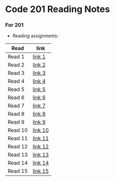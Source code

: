 # Code 201 Reading Notes
### For 201
* Reading assignments:

| Read     | link |
| ----------- | ----------- |
| Read 1     | [link 1](https://slasherme.github.io/reading-notes/class-01)       |
| Read 2     | [link 2](https://slasherme.github.io/reading-notes/class2-2)       |
| Read 3     | [link 3](https://slasherme.github.io/reading-notes/Read3)       |
| Read 4     | [link 4](https://slasherme.github.io/reading-notes/Read5)       |
| Read 5     | [link 5](https://slasherme.github.io/reading-notes/Week2)       |
| Read 6     | [link 6](https://slasherme.github.io/reading-notes/Week22)       |
| Read 7     | [link 7]()       |
| Read 8     | [link 8]()       |
| Read 9     | [link 9]()       |
| Read 10    | [link 10]()      |
| Read 11    | [link 11]()      |
| Read 12    | [link 12]()      |
| Read 13    | [link 13]()      |
| Read 14    | [link 14]()      |
| Read 15    | [link 15]()      |

